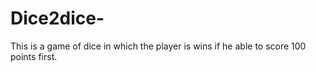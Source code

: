 # Dice2dice-
This is a game of dice in which the player is wins if he able to score 100 points first.
